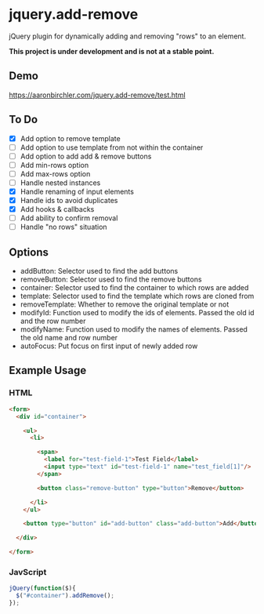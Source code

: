 # jquery.add-remove
jQuery plugin for dynamically adding and removing "rows" to an element.

**This project is under development and is not at a stable point.**

## Demo ##
https://aaronbirchler.com/jquery.add-remove/test.html

## To Do ##
- [x] Add option to remove template
- [ ] Add option to use template from not within the container
- [ ] Add option to add add & remove buttons
- [ ] Add min-rows option
- [ ] Add max-rows option
- [ ] Handle nested instances
- [x] Handle renaming of input elements
- [x] Handle ids to avoid duplicates
- [x] Add hooks & callbacks
- [ ] Add ability to confirm removal
- [ ] Handle "no rows" situation

## Options ##
* addButton: Selector used to find the add buttons
* removeButton: Selector used to find the remove buttons
* container: Selector used to find the container to which rows are added
* template: Selector used to find the template which rows are cloned from
* removeTemplate: Whether to remove the original template or not
* modifyId: Function used to modify the ids of elements. Passed the old id and the row number
* modifyName: Function used to modify the names of elements. Passed the old name and row number
* autoFocus: Put focus on first input of newly added row

## Example Usage ##

### HTML ###
```html
<form>
  <div id="container">

    <ul>
      <li>

        <span>
          <label for="test-field-1">Test Field</label>
          <input type="text" id="test-field-1" name="test_field[1]"/>
        </span>

        <button class="remove-button" type="button">Remove</button>

      </li>
    </ul>

    <button type="button" id="add-button" class="add-button">Add</button>

  </div>

</form>
```

### JavScript ###
```javascript
jQuery(function($){
  $("#container").addRemove();
});
```

